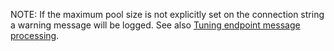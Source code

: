 NOTE: If the maximum pool size is not explicitly set on the connection string a warning message will be logged. See also [Tuning endpoint message processing](/nservicebus/operations/tuning.md).
